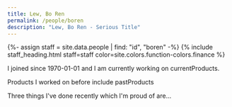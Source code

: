 ```yaml
---
title: Lew, Bo Ren
permalink: /people/boren
description: "Lew, Bo Ren - Serious Title"
---
```


{%- assign staff = site.data.people | find: "id", "boren" -%}
{% include staff_heading.html staff=staff color=site.colors.function-colors.finance %}

<p>I joined since 1970-01-01 and I am currently working on currentProducts.</p>

<p>Products I worked on before include pastProducts</p>

<p>Three things I've done recently which I'm proud of are...</p>

